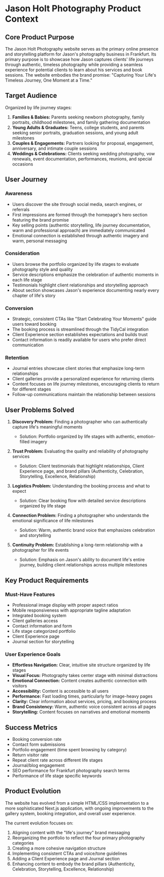 # Jason Holt Photography Product Context

## Core Product Purpose
The Jason Holt Photography website serves as the primary online presence and storytelling platform for Jason's photography business in Frankfurt. Its primary purpose is to showcase how Jason captures clients' life journeys through authentic, timeless photography while providing a seamless experience for potential clients to learn about his services and book sessions. The website embodies the brand promise: "Capturing Your Life's Timeless Journey, One Moment at a Time."

## Target Audience
Organized by life journey stages:

1. **Families & Babies:** Parents seeking newborn photography, family portraits, childhood milestones, and family gathering documentation
2. **Young Adults & Graduates:** Teens, college students, and parents seeking senior portraits, graduation sessions, and young adult milestones
3. **Couples & Engagements:** Partners looking for proposal, engagement, anniversary, and intimate couple sessions
4. **Weddings & Celebrations:** Clients seeking wedding photography, vow renewals, event documentation, performances, reunions, and special occasions

## User Journey

### Awareness
- Users discover the site through social media, search engines, or referrals
- First impressions are formed through the homepage's hero section featuring the brand promise
- Key selling points (authentic storytelling, life journey documentation, warm and professional approach) are immediately communicated
- Emotional connection is established through authentic imagery and warm, personal messaging

### Consideration
- Users browse the portfolio organized by life stages to evaluate photography style and quality
- Service descriptions emphasize the celebration of authentic moments in each life stage
- Testimonials highlight client relationships and storytelling approach
- About section showcases Jason's experience documenting nearly every chapter of life's story

### Conversion
- Strategic, consistent CTAs like "Start Celebrating Your Moments" guide users toward booking
- The booking process is streamlined through the TidyCal integration
- Client Experience section establishes expectations and builds trust
- Contact information is readily available for users who prefer direct communication

### Retention
- Journal entries showcase client stories that emphasize long-term relationships
- Client galleries provide a personalized experience for returning clients
- Content focuses on life journey milestones, encouraging clients to return for different stages
- Follow-up communications maintain the relationship between sessions

## User Problems Solved

1. **Discovery Problem:** Finding a photographer who can authentically capture life's meaningful moments
   - Solution: Portfolio organized by life stages with authentic, emotion-filled imagery

2. **Trust Problem:** Evaluating the quality and reliability of photography services
   - Solution: Client testimonials that highlight relationships, Client Experience page, and brand pillars (Authenticity, Celebration, Storytelling, Excellence, Relationship)

3. **Logistics Problem:** Understanding the booking process and what to expect
   - Solution: Clear booking flow with detailed service descriptions organized by life stage

4. **Connection Problem:** Finding a photographer who understands the emotional significance of life milestones
   - Solution: Warm, authentic brand voice that emphasizes celebration and storytelling

5. **Continuity Problem:** Establishing a long-term relationship with a photographer for life events
   - Solution: Emphasis on Jason's ability to document life's entire journey, building client relationships across multiple milestones

## Key Product Requirements

### Must-Have Features
- Professional image display with proper aspect ratios
- Mobile responsiveness with appropriate tagline adaptation
- Integrated booking system
- Client galleries access
- Contact information and form
- Life stage categorized portfolio
- Client Experience page
- Journal section for storytelling

### User Experience Goals
- **Effortless Navigation:** Clear, intuitive site structure organized by life stages
- **Visual Focus:** Photography takes center stage with minimal distractions
- **Emotional Connection:** Content creates authentic connection with visitors
- **Accessibility:** Content is accessible to all users
- **Performance:** Fast loading times, particularly for image-heavy pages
- **Clarity:** Clear information about services, pricing, and booking process
- **Brand Consistency:** Warm, authentic voice consistent across all pages
- **Storytelling:** Content focuses on narratives and emotional moments

## Success Metrics
- Booking conversion rate
- Contact form submissions
- Portfolio engagement (time spent browsing by category)
- Return visitor rate
- Repeat client rate across different life stages
- Journal/blog engagement
- SEO performance for Frankfurt photography search terms
- Performance of life stage specific keywords

## Product Evolution
The website has evolved from a simple HTML/CSS implementation to a more sophisticated Next.js application, with ongoing improvements to the gallery system, booking integration, and overall user experience. 

The current evolution focuses on:
1. Aligning content with the "life's journey" brand messaging
2. Reorganizing the portfolio to reflect the four primary photography categories
3. Creating a more cohesive navigation structure
4. Implementing consistent CTAs and voice/tone guidelines
5. Adding a Client Experience page and Journal section
6. Enhancing content to embody the brand pillars (Authenticity, Celebration, Storytelling, Excellence, Relationship)
